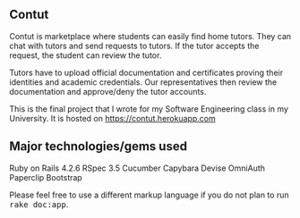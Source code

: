 ## Contut

Contut is marketplace where students can easily find home tutors. They can chat with tutors and send requests
to tutors. If the tutor accepts the request, the student can review the tutor.

Tutors have to upload official documentation and certificates proving their identities and academic credentials.
Our representatives then review the documentation and approve/deny the tutor accounts.

This is the final project that I wrote for my Software Engineering class in my University. It is hosted on
https://contut.herokuapp.com

## Major technologies/gems used

Ruby on Rails 4.2.6
RSpec 3.5
Cucumber
Capybara
Devise
OmniAuth
Paperclip
Bootstrap



Please feel free to use a different markup language if you do not plan to run
<tt>rake doc:app</tt>.
